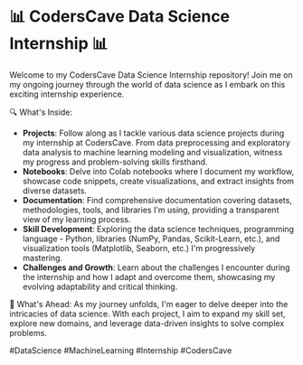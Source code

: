 # 📊 CodersCave Data Science Internship 📊

Welcome to my CodersCave Data Science Internship repository! Join me on my ongoing journey through the world of data science as I embark on this exciting internship experience.

🔍 What's Inside:
- **Projects**: Follow along as I tackle various data science projects during my internship at CodersCave. From data preprocessing and exploratory data analysis to machine learning modeling and visualization, witness my progress and problem-solving skills firsthand.
- **Notebooks**: Delve into Colab notebooks where I document my workflow, showcase code snippets, create visualizations, and extract insights from diverse datasets.
- **Documentation**: Find comprehensive documentation covering datasets, methodologies, tools, and libraries I'm using, providing a transparent view of my learning process.
- **Skill Development**: Exploring the data science techniques, programming language - Python, libraries (NumPy, Pandas, Scikit-Learn, etc.), and visualization tools (Matplotlib, Seaborn, etc.) I'm progressively mastering.
- **Challenges and Growth**: Learn about the challenges I encounter during the internship and how I adapt and overcome them, showcasing my evolving adaptability and critical thinking.


🚀 What's Ahead:
As my journey unfolds, I'm eager to delve deeper into the intricacies of data science. With each project, I aim to expand my skill set, explore new domains, and leverage data-driven insights to solve complex problems.


#DataScience #MachineLearning #Internship #CodersCave
